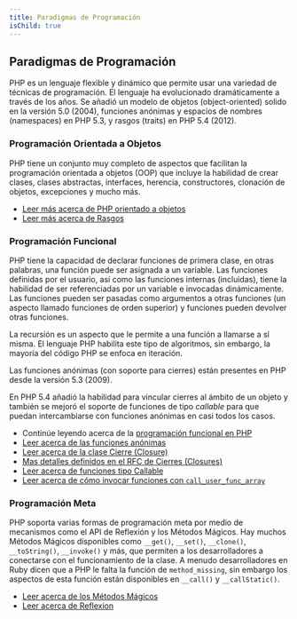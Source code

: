 ```yaml
---
title: Paradigmas de Programación
isChild: true
---
```


## Paradigmas de Programación

PHP es un lenguaje flexible y dinámico que permite usar una variedad de técnicas de programación. El lenguaje ha evolucionado dramáticamente a través de los años. Se añadió un modelo de objetos (object-oriented) solido en la versión 5.0 (2004), funciones anónimas y espacios de nombres (namespaces) en PHP 5.3, y rasgos (traits) en PHP 5.4 (2012). 

### Programación Orientada a Objetos

PHP tiene un conjunto muy completo de aspectos que facilitan la programación orientada a objetos (OOP) que incluye la habilidad de crear clases, clases abstractas, interfaces, herencia, constructores, clonación de objetos, excepciones y mucho más.

* [Leer más acerca de PHP orientado a objetos][oop]
* [Leer más acerca de Rasgos][traits]

### Programación Funcional

PHP tiene la capacidad de declarar funciones de primera clase, en otras palabras, una función puede ser asignada a un variable. Las funciones definidas por el usuario, así como las funciones internas (incluidas), tiene la habilidad de ser referenciadas por un variable e invocadas dinámicamente. Las funciones pueden ser pasadas como argumentos a otras funciones (un aspecto llamado funciones de orden superior)  y funciones pueden devolver otras funciones.

La recursión es un aspecto que le permite a una función a llamarse a sí misma. El lenguaje PHP habilita este tipo de algoritmos, sin embargo, la mayoría del código PHP se enfoca en iteración.

Las funciones anónimas (con soporte para cierres) están presentes en PHP desde la versión 5.3 (2009).

En PHP 5.4 añadió la habilidad para vincular cierres al ámbito de un objeto y también se mejoró el soporte de funciones de tipo _callable_ para que puedan intercambiarse con funciones anónimas en casi todos los casos.

* Continúe leyendo acerca de la  [programación funcional en PHP](/php-the-right-way/pages/Functional-Programming.html)
* [Leer acerca de las funciones anónimas][anonymous-functions]
* [Leer acerca de la clase Cierre (Closure)][closure-class]
* [Mas detalles definidos en el RFC de Cierres (Closures)][closures-rfc]
* [Leer acerca de funciones tipo Callable][callables]
* [Leer acerca de cómo invocar funciones con `call_user_func_array`][call-user-func-array]

### Programación Meta

PHP soporta varias formas de programación meta por medio de mecanismos como el API de Reflexión y los Métodos Mágicos. Hay muchos Métodos Mágicos disponibles como `__get()`, `__set()`, `__clone()`, `__toString()`, `__invoke()` y más, que permiten a los desarrolladores a conectarse con el funcionamiento de la clase. A menudo desarrolladores en Ruby dicen que a PHP le falta la función de `method_missing`, sin embargo los aspectos de esta función están disponibles en `__call()` y `__callStatic()`.

* [Leer acerca de los Métodos Mágicos][magic-methods]
* [Leer acerca de Reflexion][reflection]

[namespaces]: http://php.net/manual/es/language.namespaces.php
[overloading]: http://uk.php.net/manual/es/language.oop5.overloading.php
[oop]: http://www.php.net/manual/es/language.oop5.php
[anonymous-functions]: http://www.php.net/manual/es/functions.anonymous.php
[closure-class]: http://php.net/manual/es/class.closure.php
[callables]: http://php.net/manual/es/language.types.callable.php
[magic-methods]: http://php.net/manual/es/language.oop5.magic.php
[reflection]: http://www.php.net/manual/es/intro.reflection.php
[traits]: http://www.php.net/manual/es/language.oop5.traits.php
[call-user-func-array]: http://php.net/manual/es/function.call-user-func-array.php
[closures-rfc]: https://wiki.php.net/rfc/closures

